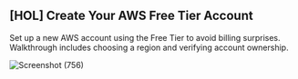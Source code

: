## [HOL] Create Your AWS Free Tier Account

Set up a new AWS account using the Free Tier to avoid billing surprises. Walkthrough includes choosing a region and verifying account ownership.

![Screenshot (756)](https://github.com/user-attachments/assets/fffc8427-b0e5-4bd0-8997-6d1af049ac0c)
